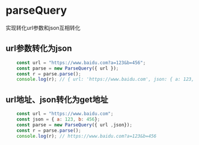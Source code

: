# parseQuery
实现转化url参数和json互相转化


## url参数转化为json
```js
    const url = "https://www.baidu.com?a=123&b=456";
    const parse = new ParseQuery({ url });
    const r = parse.parse();
    console.log(r); // { url: 'https://www.baidu.com', json: { a: 123, b: 456}}
```


## url地址、json转化为get地址
```js
    const url = "https://www.baidu.com";
    const json = { a: 123, b: 456};
    const parse = new ParseQuery({ url ,json});
    const r = parse.parse();
    console.log(r); // https://www.baidu.com?a=123&b=456
```